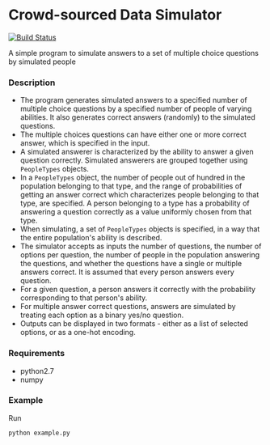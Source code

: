 # Crowd-sourced Data Simulator

[![Build Status](https://travis-ci.com/GoodDeeds/crowdsourced-data-simulator.svg?token=mYsgPy4zsL5qQDoHBaME&branch=master)](https://travis-ci.com/GoodDeeds/crowdsourced-data-simulator)

A simple program to simulate answers to a set of multiple choice questions by simulated people

### Description
* The program generates simulated answers to a specified number of multiple choice questions by a specified number of people of varying abilities. It also generates correct answers (randomly) to the simulated questions.
* The multiple choices questions can have either one or more correct answer, which is specified in the input.
* A simulated answerer is characterized by the ability to answer a given question correctly. Simulated answerers are grouped together using `PeopleTypes` objects.
* In a `PeopleTypes` object, the number of people out of hundred in the population belonging to that type, and the range of probabilities of getting an answer correct which characterizes people belonging to that type, are specified. A person belonging to a type has a probability of answering a question correctly as a value uniformly chosen from that type.
* When simulating, a set of `PeopleTypes` objects is specified, in a way that the entire population's ability is described.
* The simulator accepts as inputs the number of questions, the number of options per question, the number of people in the population answering the questions, and whether the questions have a single or multiple answers correct. It is assumed that every person answers every question.
* For a given question, a person answers it correctly with the probability corresponding to that person's ability.
* For multiple answer correct questions, answers are simulated by treating each option as a binary yes/no question.
* Outputs can be displayed in two formats - either as a list of selected options, or as a one-hot encoding.

### Requirements
* python2.7
* numpy 

### Example
Run
```
python example.py
```
